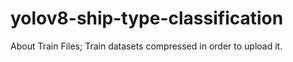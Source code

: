 # yolov8-ship-type-classification

About Train Files;
Train datasets compressed in order to upload it.
